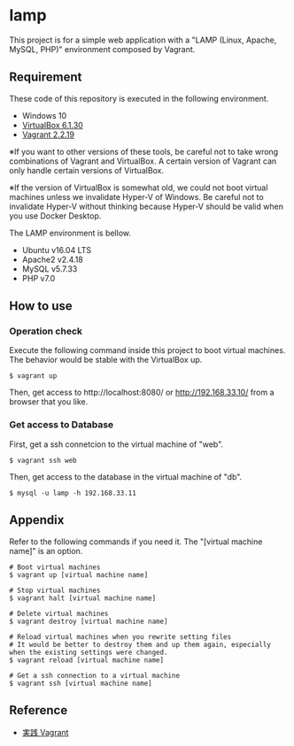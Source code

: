 # lamp

This project is for a simple web application with a "LAMP (Linux, Apache, MySQL, PHP)" environment composed by Vagrant.

## Requirement
These code of this repository is executed in the following environment.
- Windows 10
- [VirtualBox 6.1.30](https://www.virtualbox.org/wiki/Downloads)
- [Vagrant 2.2.19](https://www.vagrantup.com/downloads)

※If you want to other versions of these tools, be careful not to take wrong combinations of Vagrant and VirtualBox. A certain version of Vagrant can only handle certain versions of VirtualBox.

※If the version of VirtualBox is somewhat old, we could not boot virtual machines unless we invalidate Hyper-V of Windows. Be careful not to invalidate Hyper-V without thinking because Hyper-V should be valid when you use Docker Desktop.

The LAMP environment is bellow.
- Ubuntu v16.04 LTS
- Apache2 v2.4.18
- MySQL v5.7.33
- PHP v7.0

## How to use
### Operation check
Execute the following command inside this project to boot virtual machines. The behavior would be stable with the VirtualBox up.

```
$ vagrant up
```

Then, get access to
http://localhost:8080/
or
http://192.168.33.10/
from a browser that you like.

### Get access to Database
First, get a ssh connetcion to the virtual machine of "web".
```
$ vagrant ssh web
```
Then, get access to the database in the virtual machine of "db".
```
$ mysql -u lamp -h 192.168.33.11
```

## Appendix
Refer to the following commands if you need it. The "[virtual machine name]" is an option.
```
# Boot virtual machines
$ vagrant up [virtual machine name]

# Stop virtual machines
$ vagrant halt [virtual machine name]

# Delete virtual machines
$ vagrant destroy [virtual machine name]

# Reload virtual machines when you rewrite setting files
# It would be better to destroy them and up them again, especially when the existing settings were changed.
$ vagrant reload [virtual machine name]

# Get a ssh connection to a virtual machine
$ vagrant ssh [virtual machine name]
```

## Reference
- [実践 Vagrant](https://www.amazon.co.jp/%E5%AE%9F%E8%B7%B5-Vagrant-Mitchell-Hashimoto/dp/4873116651/ref=sr_1_1?__mk_ja_JP=%E3%82%AB%E3%82%BF%E3%82%AB%E3%83%8A&crid=1ADA8SPDC3ZLU&keywords=vagrant&qid=1640352785&sprefix=vagran%2Caps%2C191&sr=8-1)
